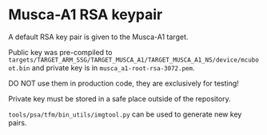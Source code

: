 # Musca-A1 RSA keypair

A default RSA key pair is given to the Musca-A1 target.

Public key was pre-compiled to `targets/TARGET_ARM_SSG/TARGET_MUSCA_A1/TARGET_MUSCA_A1_NS/device/mcuboot.bin` and private key is in `musca_a1-root-rsa-3072.pem`.

DO NOT use them in production code, they are exclusively for testing!

Private key must be stored in a safe place outside of the repository.

`tools/psa/tfm/bin_utils/imgtool.py` can be used to generate new key pairs.
